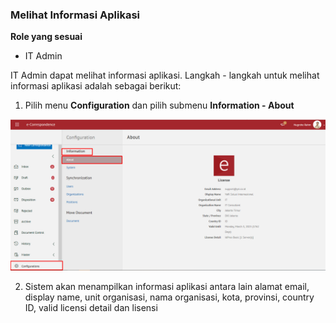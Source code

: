 ### Melihat Informasi Aplikasi

**Role yang sesuai**

- IT Admin


IT Admin dapat melihat informasi aplikasi. Langkah - langkah untuk melihat informasi aplikasi adalah sebagai berikut:


1.    Pilih menu **Configuration** dan pilih submenu **Information - About**
      
![gambar](SC_Konfigurasi/KF01.png)

2.    Sistem akan menampilkan informasi aplikasi antara lain alamat email, display name, unit organisasi, nama organisasi, kota, provinsi, country ID, valid licensi detail dan lisensi
